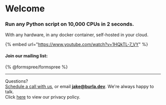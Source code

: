 # Welcome

### Run any Python script on 10,000 CPUs in 2 seconds.

With any hardware, in any docker container, self-hosted in your cloud.

{% embed url="https://www.youtube.com/watch?v=1HQkTL-7_VY" %}

#### Join our mailing list:

{% @formspree/formspree %}





***

Questions?\
[Schedule a call with us](http://cal.com/jakez/burla), or email **jake@burla.dev**. We're always happy to talk.\
Click [here](https://docs.burla.dev/privacy-policy) to view our privacy policy.



